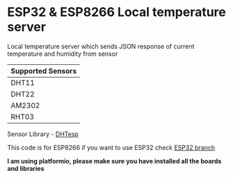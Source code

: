 # ESP32 & ESP8266 Local temperature server
Local temperature server which sends JSON response of current temperature and humidity from sensor

| Supported Sensors | 
| ------------------ |
| DHT11 |
| DHT22 |
| AM2302 |
| RHT03 |

Sensor Library - [DHTesp](https://github.com/beegee-tokyo/DHTesp)

This code is for ESP8266 if you want to use ESP32 check [ESP32 branch](https://github.com/ShivamJoker/ESP-LocalTemp/tree/esp32)

**I am using platformio, please make sure you have installed all the boards and libraries**
